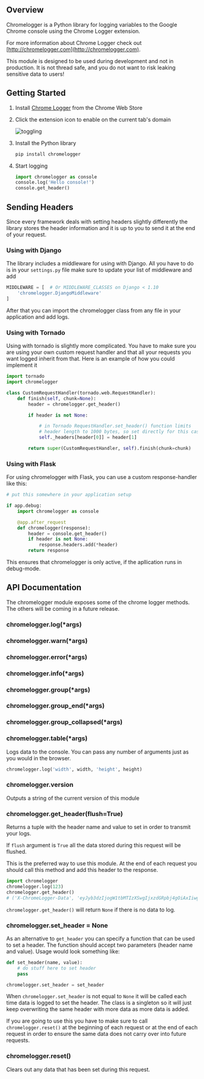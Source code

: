 ## Overview

Chromelogger is a Python library for logging variables to the Google Chrome console using the Chrome Logger extension.

For more information about Chrome Logger check out [http://chromelogger.com](http://chromelogger.com).

This module is designed to be used during development and not in production.  It is not thread safe, and you do not want to risk leaking sensitive data to users!

## Getting Started

1. Install [Chrome Logger](https://chrome.google.com/extensions/detail/noaneddfkdjfnfdakjjmocngnfkfehhd) from the Chrome Web Store

2.  Click the extension icon to enable on the current tab's domain

    ![toggling](http://cdn.craig.is/img/chromelogger/toggle.gif)

3. Install the Python library

    ```python
    pip install chromelogger
    ```

4.  Start logging

    ```python
    import chromelogger as console
    console.log('Hello console!')
    console.get_header()
    ```

## Sending Headers

Since every framework deals with setting headers slightly differently the library stores the header information and it is up to you to send it at the end of your request.

### Using with Django

The library includes a middleware for using with Django.  All you have to do is in your ``settings.py`` file make sure to update your list of middleware and add

```python
MIDDLEWARE = [  # Or MIDDLEWARE_CLASSES on Django < 1.10
    'chromelogger.DjangoMiddleware'
]
```

After that you can import the chromelogger class from any file in your application and add logs.

### Using with Tornado

Using with tornado is slightly more complicated.  You have to make sure you are using your own custom request handler and that all your requests you want logged inherit from that.  Here is an example of how you could implement it

```python
import tornado
import chromelogger

class CustomRequestHandler(tornado.web.RequestHandler):
    def finish(self, chunk=None):
        header = chromelogger.get_header()

        if header is not None:

            # in Tornado RequestHandler.set_header() function limits
            # header length to 1000 bytes, so set directly for this case
            self._headers[header[0]] = header[1]

        return super(CustomRequestHandler, self).finish(chunk=chunk)
```

### Using with Flask

For using chromelogger with Flask, you can use a custom response-handler like this:

```python
# put this somewhere in your application setup

if app.debug:
    import chromelogger as console

    @app.after_request
    def chromelogger(response):
        header = console.get_header()
        if header is not None:
            response.headers.add(*header)
        return response
```

This ensures that chromelogger is only active, if the apllication runs in debug-mode.

## API Documentation

The chromelogger module exposes some of the chrome logger methods.  The others will be coming in a future release.

### chromelogger.log(*args)
### chromelogger.warn(*args)
### chromelogger.error(*args)
### chromelogger.info(*args)
### chromelogger.group(*args)
### chromelogger.group_end(*args)
### chromelogger.group_collapsed(*args)
### chromelogger.table(*args)

Logs data to the console.  You can pass any number of arguments just as you would in the browser.

```python
chromelogger.log('width', width, 'height', height)
```

### chromelogger.version

Outputs a string of the current version of this module

### chromelogger.get_header(flush=True)

Returns a tuple with the header name and value to set in order to transmit your logs.

If ``flush`` argument is ``True`` all the data stored during this request will be flushed.

This is the preferred way to use this module.  At the end of each request you should call this method and add this header to the response.

```python
import chromelogger
chromelogger.log(123)
chromelogger.get_header()
# ('X-ChromeLogger-Data', 'eyJyb3dzIjogW1tbMTIzXSwgIjxzdGRpbj4gOiAxIiwgWyJsb2ciXV1dLCAidmVyc2lvbiI6ICIwLjIuMiIsICJjb2x1bW5zIjogWyJsb2ciLCAiYmFja3RyYWNlIiwgInR5cGUiXX0=')
```

``chromelogger.get_header()`` will return ``None`` if there is no data to log.

### chromelogger.set_header = None

As an alternative to ``get_header`` you can specify a function that can be used to set a header.  The function should accept two parameters (header name and value).  Usage would look something like:

```python
def set_header(name, value):
    # do stuff here to set header
    pass

chromelogger.set_header = set_header
```

When ``chromelogger.set_header`` is not equal to ``None`` it will be called each time data is logged to set the header.  The class is a singleton so it will just keep overwriting the same header with more data as more data is added.

If you are going to use this you have to make sure to call ``chromelogger.reset()`` at the beginning of each request or at the end of each request in order to ensure the same data does not carry over into future requests.

### chromelogger.reset()

Clears out any data that has been set during this request.


